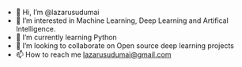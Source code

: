 - 👋 Hi, I’m @lazarusudumai
- 👀 I’m interested in Machine Learning, Deep Learning and Artifical Intelligence.
- 🌱 I’m currently learning Python
- 💞️ I’m looking to collaborate on Open source deep learning projects
- 📫 How to reach me lazarusudumai@gmail.com

<!---
lazarusudumai/lazarusudumai is a ✨ special ✨ repository because its `README.md` (this file) appears on your GitHub profile.
You can click the Preview link to take a look at your changes.
--->
